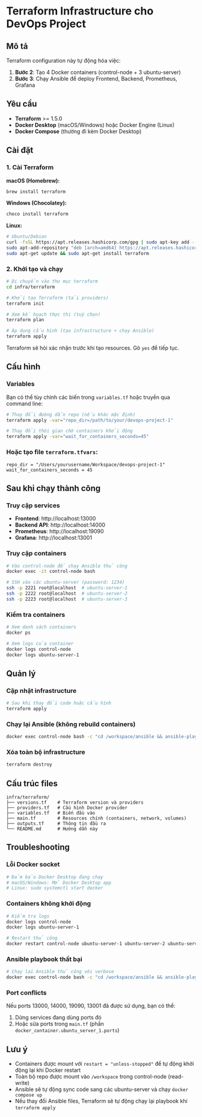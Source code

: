 # Terraform Infrastructure cho DevOps Project

## Mô tả

Terraform configuration này tự động hóa việc:
1. **Bước 2**: Tạo 4 Docker containers (control-node + 3 ubuntu-server)
2. **Bước 3**: Chạy Ansible để deploy Frontend, Backend, Prometheus, Grafana

## Yêu cầu

- **Terraform** >= 1.5.0
- **Docker Desktop** (macOS/Windows) hoặc Docker Engine (Linux)
- **Docker Compose** (thường đi kèm Docker Desktop)

## Cài đặt

### 1. Cài Terraform

**macOS (Homebrew):**
```bash
brew install terraform
```

**Windows (Chocolatey):**
```bash
choco install terraform
```

**Linux:**
```bash
# Ubuntu/Debian
curl -fsSL https://apt.releases.hashicorp.com/gpg | sudo apt-key add -
sudo apt-add-repository "deb [arch=amd64] https://apt.releases.hashicorp.com $(lsb_release -cs) main"
sudo apt-get update && sudo apt-get install terraform
```

### 2. Khởi tạo và chạy

```bash
# Di chuyển vào thư mục terraform
cd infra/terraform

# Khởi tạo Terraform (tải providers)
terraform init

# Xem kế hoạch thực thi (tuỳ chọn)
terraform plan

# Áp dụng cấu hình (tạo infrastructure + chạy Ansible)
terraform apply
```

Terraform sẽ hỏi xác nhận trước khi tạo resources. Gõ `yes` để tiếp tục.

## Cấu hình

### Variables

Bạn có thể tùy chỉnh các biến trong `variables.tf` hoặc truyền qua command line:

```bash
# Thay đổi đường dẫn repo (nếu khác mặc định)
terraform apply -var="repo_dir=/path/to/your/devops-project-1"

# Thay đổi thời gian chờ containers khởi động
terraform apply -var="wait_for_containers_seconds=45"
```

### Hoặc tạo file `terraform.tfvars`:

```hcl
repo_dir = "/Users/yourusername/Workspace/devops-project-1"
wait_for_containers_seconds = 45
```

## Sau khi chạy thành công

### Truy cập services

- **Frontend**: http://localhost:13000
- **Backend API**: http://localhost:14000
- **Prometheus**: http://localhost:19090
- **Grafana**: http://localhost:13001

### Truy cập containers

```bash
# Vào control-node để chạy Ansible thủ công
docker exec -it control-node bash

# SSH vào các ubuntu-server (password: 1234)
ssh -p 2221 root@localhost  # ubuntu-server-1
ssh -p 2222 root@localhost  # ubuntu-server-2
ssh -p 2223 root@localhost  # ubuntu-server-3
```

### Kiểm tra containers

```bash
# Xem danh sách containers
docker ps

# Xem logs của container
docker logs control-node
docker logs ubuntu-server-1
```

## Quản lý

### Cập nhật infrastructure

```bash
# Sau khi thay đổi code hoặc cấu hình
terraform apply
```

### Chạy lại Ansible (không rebuild containers)

```bash
docker exec control-node bash -c "cd /workspace/ansible && ansible-playbook -i hosts.ini deploy.yml -v"
```

### Xóa toàn bộ infrastructure

```bash
terraform destroy
```

## Cấu trúc files

```
infra/terraform/
├── versions.tf    # Terraform version và providers
├── providers.tf   # Cấu hình Docker provider
├── variables.tf   # Biến đầu vào
├── main.tf        # Resources chính (containers, network, volumes)
├── outputs.tf     # Thông tin đầu ra
└── README.md      # Hướng dẫn này
```

## Troubleshooting

### Lỗi Docker socket

```bash
# Đảm bảo Docker Desktop đang chạy
# macOS/Windows: Mở Docker Desktop app
# Linux: sudo systemctl start docker
```

### Containers không khởi động

```bash
# Kiểm tra logs
docker logs control-node
docker logs ubuntu-server-1

# Restart thủ công
docker restart control-node ubuntu-server-1 ubuntu-server-2 ubuntu-server-3
```

### Ansible playbook thất bại

```bash
# Chạy lại Ansible thủ công với verbose
docker exec control-node bash -c "cd /workspace/ansible && ansible-playbook -i hosts.ini deploy.yml -vvv"
```

### Port conflicts

Nếu ports 13000, 14000, 19090, 13001 đã được sử dụng, bạn có thể:
1. Dừng services đang dùng ports đó
2. Hoặc sửa ports trong `main.tf` (phần `docker_container.ubuntu_server_1.ports`)

## Lưu ý

- Containers được mount với `restart = "unless-stopped"` để tự động khởi động lại khi Docker restart
- Toàn bộ repo được mount vào `/workspace` trong control-node (read-write)
- Ansible sẽ tự động sync code sang các ubuntu-server và chạy `docker compose up`
- Nếu thay đổi Ansible files, Terraform sẽ tự động chạy lại playbook khi `terraform apply`
